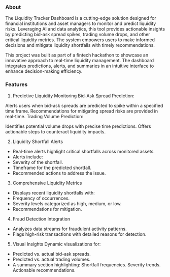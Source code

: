 ### About
The Liquidity Tracker Dashboard is a cutting-edge solution designed for financial institutions and asset managers to monitor and predict liquidity risks. Leveraging AI and data analytics, this tool provides actionable insights by predicting bid-ask spread spikes, trading volume drops, and other critical liquidity metrics. The system empowers users to make informed decisions and mitigate liquidity shortfalls with timely recommendations.

This project was built as part of a fintech hackathon to showcase an innovative approach to real-time liquidity management. The dashboard integrates predictions, alerts, and summaries in an intuitive interface to enhance decision-making efficiency.

### Features
1. Predictive Liquidity Monitoring
Bid-Ask Spread Prediction:

Alerts users when bid-ask spreads are predicted to spike within a specified time frame.
Recommendations for mitigating spread risks are provided in real-time.
Trading Volume Prediction:

Identifies potential volume drops with precise time predictions.
Offers actionable steps to counteract liquidity impacts.

2. Liquidity Shortfall Alerts
- Real-time alerts highlight critical shortfalls across monitored assets.
- Alerts include:
- Severity of the shortfall.
- Timeframe for the predicted shortfall.
- Recommended actions to address the issue.

3. Comprehensive Liquidity Metrics
- Displays recent liquidity shortfalls with:
- Frequency of occurrences.
- Severity levels categorized as high, medium, or low.
- Recommendations for mitigation.

4. Fraud Detection Integration
- Analyzes data streams for fraudulent activity patterns.
- Flags high-risk transactions with detailed reasons for detection.

5. Visual Insights
Dynamic visualizations for:
- Predicted vs. actual bid-ask spreads.
- Predicted vs. actual trading volumes.
- A summary section highlighting:
    Shortfall frequencies.
    Severity trends.
    Actionable recommendations.

